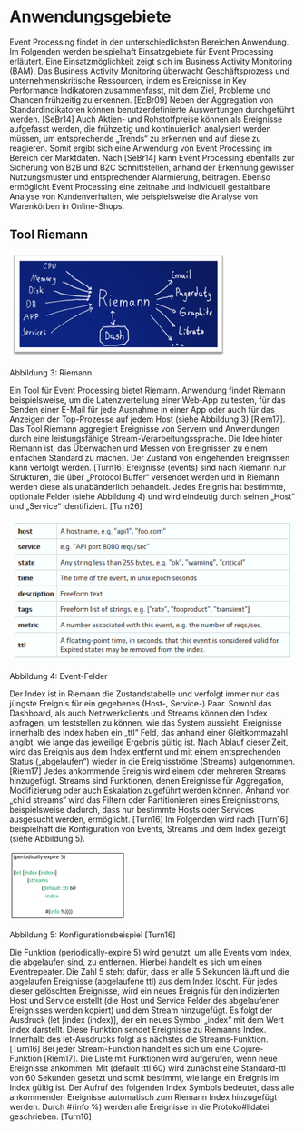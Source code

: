 ﻿# Anwendungsgebiete
Event Processing findet in den unterschiedlichsten Bereichen Anwendung. 
Im Folgenden werden beispielhaft Einsatzgebiete für Event Processing erläutert. 
Eine Einsatzmöglichkeit zeigt sich im Business Activity Monitoring (BAM). Das Business Activity Monitoring überwacht Geschäftsprozess und unternehmenskritische Ressourcen, indem es Ereignisse in Key Performance Indikatoren zusammenfasst, mit dem Ziel, Probleme und Chancen frühzeitig zu erkennen.  [EcBr09]
Neben der Aggregation von Standardindikatoren können benutzerdefinierte Auswertungen durchgeführt werden. [SeBr14]
Auch Aktien- und Rohstoffpreise können als Ereignisse aufgefasst werden, die frühzeitig und kontinuierlich analysiert werden müssen, um entsprechende „Trends“ zu erkennen und auf diese zu reagieren. Somit ergibt sich eine Anwendung von Event Processing im Bereich der Marktdaten. 
Nach [SeBr14] kann Event Processing ebenfalls zur Sicherung von B2B und B2C Schnittstellen, anhand der Erkennung gewisser Nutzungsmuster und entsprechender Alarmierung, beitragen. Ebenso ermöglicht Event Processing eine zeitnahe und individuell gestaltbare Analyse von Kundenverhalten, wie beispielsweise die Analyse von Warenkörben in Online-Shops.

## Tool Riemann 

 ![Riemann](images/riemann.png)

Abbildung 3: Riemann

Ein Tool für Event Processing bietet Riemann.
Anwendung findet Riemann beispielsweise, um die Latenzverteilung einer Web-App zu testen, für das Senden einer E-Mail für jede Ausnahme in einer App oder auch für das Anzeigen der Top-Prozesse auf jedem Host (siehe Abbildung 3) [Riem17].
Das Tool Riemann aggregiert Ereignisse von Servern und Anwendungen durch eine leistungsfähige Stream-Verarbeitungssprache. Die Idee hinter Riemann ist, das Überwachen und Messen von Ereignissen zu einem einfachen Standard zu machen. Der Zustand von eingehenden Ereignissen kann verfolgt werden. [Turn16]
Ereignisse (events) sind nach Riemann nur Strukturen, die über „Protocol Buffer“ versendet werden und in Riemann werden diese als unabänderlich behandelt. Jedes Ereignis hat bestimmte, optionale Felder (siehe Abbildung 4) und wird eindeutig durch seinen „Host“ und „Service“ identifiziert. [Turn26]

 ![Event Felder](images/tabelle_riemann.png)

Abbildung 4: Event-Felder

Der Index ist in Riemann die Zustandstabelle und verfolgt immer nur das jüngste Ereignis für ein gegebenes (Host-, Service-) Paar. Sowohl das Dashboard, als auch Netzwerkclients und Streams können den Index abfragen, um feststellen zu können, wie das System aussieht. Ereignisse innerhalb des Index haben ein „ttl“ Feld, das anhand einer Gleitkommazahl angibt, wie lange das jeweilige Ergebnis gültig ist. Nach Ablauf dieser Zeit, wird das Ereignis aus dem Index entfernt und mit einem entsprechenden Status („abgelaufen“) wieder in die Ereignisströme (Streams) aufgenommen. [Riem17]
Jedes ankommende Ereignis wird einem oder mehreren Streams hinzugefügt. Streams sind Funktionen, denen Ereignisse für Aggregation, Modifizierung oder auch Eskalation zugeführt werden können. Anhand von „child streams“ wird das Filtern oder Partitionieren eines Ereignisstroms, beispielsweise dadurch, dass nur bestimmte Hosts oder Services ausgesucht werden, ermöglicht. [Turn16]
Im Folgenden wird nach [Turn16] beispielhaft  die Konfiguration von Events, Streams und dem Index gezeigt (siehe Abbildung 5). 

 ![Konfiguration Riemann](images/konfigurationsbeispiel_riemann.jpg)

Abbildung 5: Konfigurationsbeispiel [Turn16]

Die Funktion (periodically-expire 5) wird genutzt, um alle Events vom Index, die abgelaufen sind, zu entfernen. Hierbei handelt es sich um einen Eventrepeater. Die Zahl 5 steht dafür, dass er alle 5 Sekunden läuft und die abgelaufen Ereignisse (abgelaufene ttl) aus dem Index löscht. 
Für jedes dieser gelöschten Ereignisse, wird ein neues Ereignis für den indizierten Host und Service erstellt (die Host und Service Felder des abgelaufenen Ereignisses werden kopiert) und dem Stream hinzugefügt. 
Es folgt der Ausdruck (let [index (index)], der ein neues Symbol „index“ mit dem Wert index darstellt. Diese Funktion sendet Ereignisse zu Riemanns Index. Innerhalb des let-Ausdrucks folgt als nächstes die Streams-Funktion. [Turn16] 
Bei jeder Stream-Funktion handelt es sich um eine Clojure-Funktion [Riem17].
Die Liste mit Funktionen wird aufgerufen, wenn neue Ereignisse ankommen. 
Mit (default :ttl 60) wird zunächst eine Standard-ttl von 60 Sekunden gesetzt und somit bestimmt, wie lange ein Ereignis im Index gültig ist.  Der Aufruf des folgenden Index Symbols bedeutet, dass alle ankommenden Ereignisse automatisch zum Riemann Index hinzugefügt werden.
Durch #(info %) werden alle Ereignisse in die Protoko#lldatei geschrieben. [Turn16]
